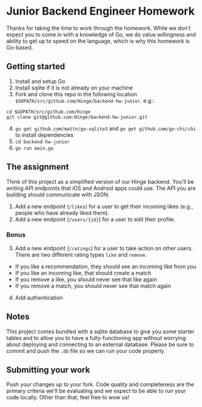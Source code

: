 # Junior Backend Engineer Homework
Thanks for taking the time to work through the homework. While we don't expect you to come in with a knowledge of Go, we do value willingness and ability to get up to speed on the language, which is why this homework is Go-based.

## Getting started
1. Install and setup Go
2. Install sqlite if it is not already on your machine
3. Fork and clone this repo in the following location `$GOPATH/src/github.com/Hinge/backend-hw-junior`. e.g.:
```
cd $GOPATH/src/github.com/Hinge
git clone git@github.com:Hinge/backend-hw-junior.git
```
4. `go get github.com/mattn/go-sqlite3` and `go get github.com/go-chi/chi` to install dependencies
5. `cd backend-hw-junior`
6. `go run main.go`

## The assignment
Think of this project as a simplified version of our Hinge backend. You'll be writing API endpoints that iOS and Android apps could use. The API you are building should communicate with JSON.

1. Add a new endpoint (`/likes`) for a user to get their incoming likes (e.g., people who have already liked them).
2. Add a new endpoint (`/users/{id}`) for a user to edit their profile.

### Bonus
3. Add a new endpoint (`/ratings`) for a user to take action on other users. There are two different rating types `like` and `remove`.
  - If you like a recommendation, they should see an incoming like from you
  - If you like an incoming like, that should create a match
  - If you remove a like, you should never see that like again
  - If you remove a match, you should never see that match again
4. Add authentication

## Notes
This project comes bundled with a sqlite database to give you some starter tables and to allow you to have a fully-functioning app without worrying about deploying and connecting to an external database. Please be sure to commit and push the `.db` file so we can run your code properly.

## Submitting your work
Push your changes up to your fork. Code quality and completeness are the primary criteria we'll be evaluating and we expect to be able to run your code locally. Other than that, feel free to wow us!
